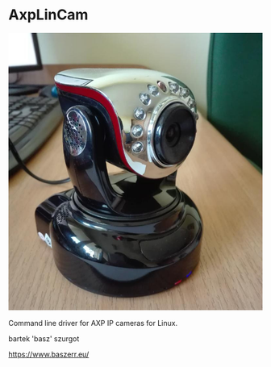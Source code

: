 # AxpLinCam

![AXP camera](axp_camera.jpg)

Command line driver for AXP IP cameras for Linux.

bartek 'basz' szurgot

https://www.baszerr.eu/
